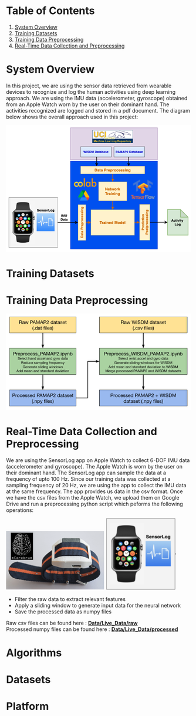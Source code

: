 # Table of Contents

1. [System Overview](#system-overview)
2. [Training Datasets](#training-datasets)
3. [Training Data Preprocessing](#training-data-preprocessing)
2. [Real-Time Data Collection and Preprocessing](#real-time-data-collection-and-preprocessing)

# System Overview 
In this project, we are using the sensor data retrieved from wearable devices to recognize and log the human activities using deep learning approach. We are using the IMU data (accelerometer, gyroscope) obtained from an Apple Watch worn by the user on their dominant hand. The activities recognized are logged and stored in a pdf document. The diagram below shows the overall approach used in this project:

![System Diagram](png/technical_approach.png)

# Training Datasets

# Training Data Preprocessing

![Training Data Preprocessing](png/Training_Data_Preprocessing.png)

# Real-Time Data Collection and Preprocessing
We are using the SensorLog app on Apple Watch to collect 6-DOF IMU data (accelerometer and gyroscope). The Apple Watch is worn by the user on their dominant hand. The SensorLog app can sample the data at a frequency of upto 100 Hz. Since our training data was collected at a sampling frequency of 20 Hz, we are using the app to collect the IMU data at the same frequency. The app provides us data in the csv format. Once we have the csv files from the Apple Watch, we upload them on Google Drive and run a preprocessing python script which peforms the following operations: 

![MotionSenseHRV](png/MotionSenseHRV.png)
![Apple Watch SensorLog](png/Apple_Watch_SensorLog.png)

* Filter the raw data to extract relevant features 
* Apply a sliding window to generate input data for the neural network 
* Save the processed data as numpy files 

Raw csv files can be found here : **[Data/Live_Data/raw](https://github.com/gargbruin/WALG/tree/main/Data/Live_Data/raw)**  
Processed numpy files can be found here : **[Data/Live_Data/processed](https://github.com/gargbruin/WALG/tree/main/Data/Live_Data/processed)**

# Algorithms
# Datasets
# Platform

